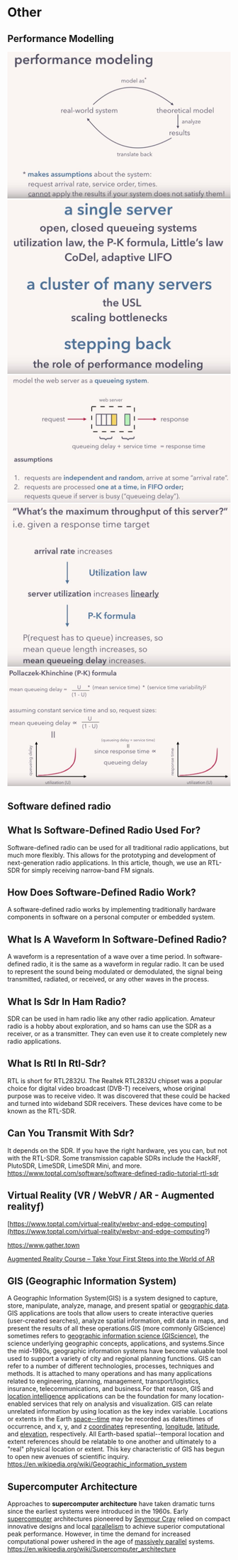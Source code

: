 # Other

## Performance Modelling

![image](../../media/others-Others-image1.jpg)
![image](../../media/others-Others-image2.jpg)
![image](../../media/cs-Others-image3.jpg)
![image](../../media/cs-Others-image4.jpg)
![image](../../media/Others-image5.jpg)

## Software defined radio

## What Is Software-Defined Radio Used For?

Software-defined radio can be used for all traditional radio applications, but much more flexibly. This allows for the prototyping and development of next-generation radio applications. In this article, though, we use an RTL-SDR for simply receiving narrow-band FM signals.

## How Does Software-Defined Radio Work?

A software-defined radio works by implementing traditionally hardware components in software on a personal computer or embedded system.

## What Is A Waveform In Software-Defined Radio?

A waveform is a representation of a wave over a time period. In software-defined radio, it is the same as a waveform in regular radio. It can be used to represent the sound being modulated or demodulated, the signal being transmitted, radiated, or received, or any other waves in the process.

## What Is Sdr In Ham Radio?

SDR can be used in ham radio like any other radio application. Amateur radio is a hobby about exploration, and so hams can use the SDR as a receiver, or as a transmitter. They can even use it to create completely new radio applications.

## What Is Rtl In Rtl-Sdr?

RTL is short for RTL2832U. The Realtek RTL2832U chipset was a popular choice for digital video broadcast (DVB-T) receivers, whose original purpose was to receive video. It was discovered that these could be hacked and turned into wideband SDR receivers. These devices have come to be known as the RTL-SDR.

## Can You Transmit With Sdr?

It depends on the SDR. If you have the right hardware, yes you can, but not with the RTL-SDR. Some transmission capable SDRs include the HackRF, PlutoSDR, LimeSDR, LimeSDR Mini, and more.
<https://www.toptal.com/software/software-defined-radio-tutorial-rtl-sdr>

## Virtual Reality (VR / WebVR / AR - Augmented realityƒ)

[https://www.toptal.com/virtual-reality/webvr-and-edge-computing](https://www.toptal.com/virtual-reality/webvr-and-edge-computing?)

<https://www.gather.town>

[Augmented Reality Course – Take Your First Steps into the World of AR](https://www.freecodecamp.org/news/take-your-first-steps-into-the-world-of-augmented-reality/)

## GIS (Geographic Information System)

A Geographic Information System(GIS) is a system designed to capture, store, manipulate, analyze, manage, and present spatial or [geographic data](https://en.wikipedia.org/wiki/Geographic_data_and_information). GIS applications are tools that allow users to create interactive queries (user-created searches), analyze spatial information, edit data in maps, and present the results of all these operations.GIS (more commonly GIScience) sometimes refers to [geographic information science (GIScience)](https://en.wikipedia.org/wiki/Geographic_information_science), the science underlying geographic concepts, applications, and systems.Since the mid-1980s, geographic information systems have become valuable tool used to support a variety of city and regional planning functions.
GIS can refer to a number of different technologies, processes, techniques and methods. It is attached to many operations and has many applications related to engineering, planning, management, transport/logistics, insurance, telecommunications, and business.For that reason, GIS and [location intelligence](https://en.wikipedia.org/wiki/Location_intelligence) applications can be the foundation for many location-enabled services that rely on analysis and visualization.
GIS can relate unrelated information by using location as the key index variable. Locations or extents in the Earth [space--time](https://en.wikipedia.org/wiki/Space%E2%80%93time) may be recorded as dates/times of occurrence, and x, y, and z [coordinates](https://en.wikipedia.org/wiki/Coordinate) representing, [longitude](https://en.wikipedia.org/wiki/Longitude), [latitude](https://en.wikipedia.org/wiki/Latitude), and [elevation](https://en.wikipedia.org/wiki/Elevation_(geography)), respectively. All Earth-based spatial--temporal location and extent references should be relatable to one another and ultimately to a "real" physical location or extent. This key characteristic of GIS has begun to open new avenues of scientific inquiry.
<https://en.wikipedia.org/wiki/Geographic_information_system>

## Supercomputer Architecture

Approaches to **supercomputer architecture** have taken dramatic turns since the earliest systems were introduced in the 1960s. Early [supercomputer](https://en.wikipedia.org/wiki/Supercomputer) architectures pioneered by [Seymour Cray](https://en.wikipedia.org/wiki/Seymour_Cray) relied on compact innovative designs and local [parallelism](https://en.wikipedia.org/wiki/Parallel_computing) to achieve superior computational peak performance. However, in time the demand for increased computational power ushered in the age of [massively parallel](https://en.wikipedia.org/wiki/Massively_parallel) systems.
<https://en.wikipedia.org/wiki/Supercomputer_architecture>
